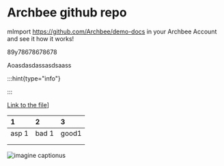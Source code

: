 # Archbee github repo

mImport <https://github.com/Archbee/demo-docs> in your Archbee Account and see it how it works!

89y78678678678

Aoasdasdassasdsaass

:::hint{type="info"}

:::

[Link to the file](./petstore-2.0.yaml)]

| 1     | 2     | 3     |
| :---- | :---- | :---- |
| asp 1 | bad 1 | good1 |
|       |       |       |
|       |       |       |

![imagine captionus](https://archbee-image-uploads.s3.amazonaws.com/nrfszeqYgQLCrqSuXCE_0/S_IhVfLb77H5m4XPAOyQh_giphy.gif)

